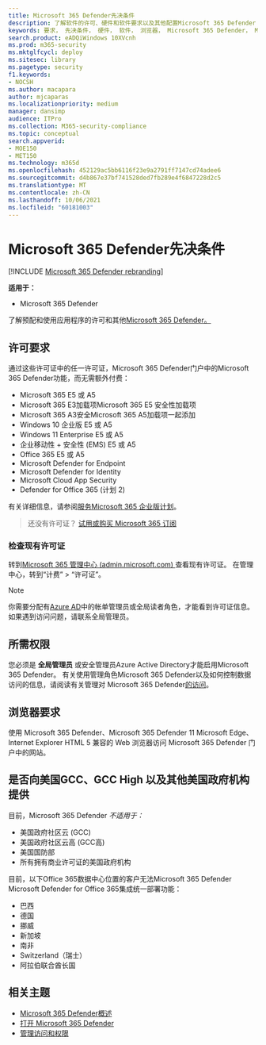 ```yaml
---
title: Microsoft 365 Defender先决条件
description: 了解软件的许可、硬件和软件要求以及其他配置Microsoft 365 Defender
keywords: 要求， 先决条件， 硬件， 软件， 浏览器， Microsoft 365 Defender， M365， 许可证， E5， A5， EMS， 购买
search.product: eADQiWindows 10XVcnh
ms.prod: m365-security
ms.mktglfcycl: deploy
ms.sitesec: library
ms.pagetype: security
f1.keywords:
- NOCSH
ms.author: macapara
author: mjcaparas
ms.localizationpriority: medium
manager: dansimp
audience: ITPro
ms.collection: M365-security-compliance
ms.topic: conceptual
search.appverid:
- MOE150
- MET150
ms.technology: m365d
ms.openlocfilehash: 452129ac5bb6116f23e9a2791ff7147cd74adee6
ms.sourcegitcommit: d4b867e37bf741528ded7fb289e4f6847228d2c5
ms.translationtype: MT
ms.contentlocale: zh-CN
ms.lasthandoff: 10/06/2021
ms.locfileid: "60181003"
---
```

# <a name="microsoft-365-defender-prerequisites"></a>Microsoft 365 Defender先决条件

[!INCLUDE [Microsoft 365 Defender rebranding](../includes/microsoft-defender.md)]


**适用于：**
- Microsoft 365 Defender

了解预配和使用应用程序的许可和其他[Microsoft 365 Defender。](microsoft-365-defender.md)

## <a name="licensing-requirements"></a>许可要求
通过这些许可证中的任一许可证，Microsoft 365 Defender门户中的Microsoft 365 Defender功能，而无需额外付费：

- Microsoft 365 E5 或 A5
- Microsoft 365 E3加载项Microsoft 365 E5 安全性加载项
- Microsoft 365 A3安全Microsoft 365 A5加载项一起添加
- Windows 10 企业版 E5 或 A5
- Windows 11 Enterprise E5 或 A5
- 企业移动性 + 安全性 (EMS) E5 或 A5 
- Office 365 E5 或 A5
- Microsoft Defender for Endpoint
- Microsoft Defender for Identity 
- Microsoft Cloud App Security
- Defender for Office 365 (计划 2)

有关详细信息，请参阅[服务Microsoft 365 企业版计划](https://www.microsoft.com/licensing/product-licensing/microsoft-365-enterprise)。

> 还没有许可证？ [试用或购买 Microsoft 365 订阅](../../commerce/try-or-buy-microsoft-365.md)

### <a name="check-your-existing--licenses"></a>检查现有许可证
转到[Microsoft 365 管理中心 (admin.microsoft.com) ](https://admin.microsoft.com/)查看现有许可证。 在管理中心，转到“计费” > “许可证”。

>[!NOTE]
> 你需要分配有[Azure AD](/azure/active-directory/roles/permissions-reference)中的帐单管理员或全局读者角色，才能看到许可证信息。  如果遇到访问问题，请联系全局管理员。

## <a name="required-permissions"></a>所需权限
您必须是 **全局管理员** 或安全管理员Azure Active Directory才能启用Microsoft 365 Defender。 有关使用管理角色Microsoft 365 Defender以及如何控制数据访问的信息，请阅读有关管理对 Microsoft 365 Defender[的访问](m365d-permissions.md)。

## <a name="browser-requirements"></a>浏览器要求
使用 Microsoft 365 Defender、Microsoft 365 Defender 11 Microsoft Edge、Internet Explorer HTML 5 兼容的 Web 浏览器访问 Microsoft 365 Defender 门户中的网站。

## <a name="availability-to-us-gcc-gcc-high-and-other-us-government-institutions"></a>是否向美国GCC、GCC High 以及其他美国政府机构提供
目前，Microsoft 365 Defender *不适用于：*
- 美国政府社区云 (GCC) 
- 美国政府社区云高 (GCC高) 
- 美国国防部
- 所有拥有商业许可证的美国政府机构


目前，以下Office 365数据中心位置的客户无法Microsoft 365 Defender Microsoft Defender for Office 365集成统一部署功能：

- 巴西 
- 德国 
- 挪威 
- 新加坡 
- 南非
- Switzerland（瑞士） 
- 阿拉伯联合酋长国 


## <a name="related-topics"></a>相关主题
- [Microsoft 365 Defender概述](microsoft-365-defender.md)
- [打开 Microsoft 365 Defender](m365d-enable.md)
- [管理访问和权限](m365d-permissions.md)
